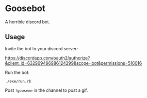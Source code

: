 # Goosebot

A horrible discord bot.

## Usage

Invite the bot to your discord server:

https://discordapp.com/oauth2/authorize?&client_id=632969496986124299&scope=bot&permissions=510016

Run the bot:

```
./exe/run.rb
```

Post `!gooseme` in the channel to post a gif.
